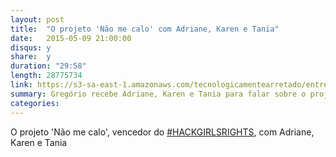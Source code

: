 ```yaml
---
layout: post
title:  "O projeto 'Não me calo' com Adriane, Karen e Tania"
date:   2015-05-09 21:00:00
disqus: y
share:  y
duration: "29:58"
length: 28775734
link: https://s3-sa-east-1.amazonaws.com/tecnologicamentearretado/entrevistas/010-naomecalo/010-naomecalo.mp3
summary: Gregório recebe Adriane, Karen e Tania para falar sobre o projeto 'Não me calo'
categories: 
---
```


O projeto 'Não me calo', vencedor do [#HACKGIRLSRIGHTS](http://ignite.globalfundforwomen.org/gallery/ignite-international-girls-hackathon), com Adriane, Karen e Tania

<audio src="https://s3-sa-east-1.amazonaws.com/tecnologicamentearretado/entrevistas/010-naomecalo/010-naomecalo.mp3" preload="none" />

Baixe o áudio desta conversa [aqui](https://s3-sa-east-1.amazonaws.com/tecnologicamentearretado/entrevistas/010-naomecalo/010-naomecalo.mp3).

Entrevista por [Gregório Melo](https://twitter.com/gregoriomelo)

Música de entrada por [Marco Valtas](https://twitter.com/mavcunha)

Notas:

- [Versão demonstrativa do 'Não me calo'](https://naomecalo.herokuapp.com/)
- [Página no Facebook do 'Não me calo'](https://www.facebook.com/naomecalosite)
- No Twitter:
  - [Tania Silva](https://twitter.com/tdruiva)
- [Vídeo promocional](https://www.youtube.com/watch?v=6nu33nt_Ra8)
- [Hack Girls Rights](http://ignite.globalfundforwomen.org/gallery/ignite-international-girls-hackathon)
  - [Não me calo no HGR](http://ignite.globalfundforwomen.org/gallery/naomecalo)
